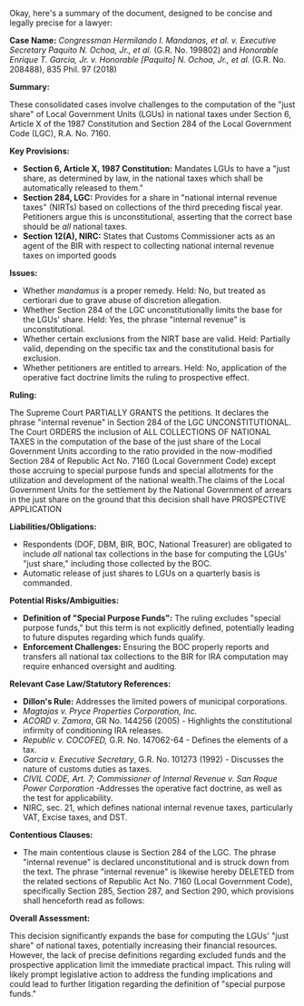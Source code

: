 Okay, here's a summary of the document, designed to be concise and legally precise for a lawyer:

**Case Name:**  *Congressman Hermilando I. Mandanas, et al. v. Executive Secretary Paquito N. Ochoa, Jr., et al.* (G.R. No. 199802) and *Honorable Enrique T. Garcia, Jr. v. Honorable [Paquito] N. Ochoa, Jr., et al.* (G.R. No. 208488), 835 Phil. 97 (2018)

**Summary:**

These consolidated cases involve challenges to the computation of the "just share" of Local Government Units (LGUs) in national taxes under Section 6, Article X of the 1987 Constitution and Section 284 of the Local Government Code (LGC), R.A. No. 7160.

**Key Provisions:**

*   **Section 6, Article X, 1987 Constitution:** Mandates LGUs to have a "just share, as determined by law, in the national taxes which shall be automatically released to them."
*   **Section 284, LGC:**  Provides for a share in "national internal revenue taxes" (NIRTs) based on collections of the third preceding fiscal year. Petitioners argue this is unconstitutional, asserting that the correct base should be *all* national taxes.
*   **Section 12(A), NIRC:** States that Customs Commissioner acts as an agent of the BIR with respect to collecting national internal revenue taxes on imported goods

**Issues:**

*   Whether *mandamus* is a proper remedy. Held: No, but treated as certiorari due to grave abuse of discretion allegation.
*   Whether Section 284 of the LGC unconstitutionally limits the base for the LGUs' share. Held: Yes, the phrase "internal revenue" is unconstitutional.
*   Whether certain exclusions from the NIRT base are valid. Held: Partially valid, depending on the specific tax and the constitutional basis for exclusion.
*   Whether petitioners are entitled to arrears. Held: No, application of the operative fact doctrine limits the ruling to prospective effect.

**Ruling:**

The Supreme Court PARTIALLY GRANTS the petitions. It declares the phrase "internal revenue" in Section 284 of the LGC UNCONSTITUTIONAL. The Court ORDERS the inclusion of ALL COLLECTIONS OF NATIONAL TAXES in the computation of the base of the just share of the Local Government Units according to the ratio provided in the now-modified Section 284 of Republic Act No. 7160 (Local Government Code) except those accruing to special purpose funds and special allotments for the utilization and development of the national wealth.The claims of the Local Government Units for the settlement by the National Government of arrears in the just share on the ground that this decision shall have PROSPECTIVE APPLICATION

**Liabilities/Obligations:**

*   Respondents (DOF, DBM, BIR, BOC, National Treasurer) are obligated to include *all* national tax collections in the base for computing the LGUs' "just share," including those collected by the BOC.
*   Automatic release of just shares to LGUs on a quarterly basis is commanded.

**Potential Risks/Ambiguities:**

*   **Definition of "Special Purpose Funds":**  The ruling excludes "special purpose funds," but this term is not explicitly defined, potentially leading to future disputes regarding which funds qualify. 
*   **Enforcement Challenges:** Ensuring the BOC properly reports and transfers all national tax collections to the BIR for IRA computation may require enhanced oversight and auditing.

**Relevant Case Law/Statutory References:**

*   **Dillon's Rule:** Addresses the limited powers of municipal corporations.
*   *Magtajas v. Pryce Properties Corporation, Inc.*
*   *ACORD v. Zamora*, GR No. 144256 (2005) - Highlights the constitutional infirmity of conditioning IRA releases.
*   *Republic v. COCOFED,* G.R. No. 147062-64 - Defines the elements of a tax.
*   *Garcia v. Executive Secretary*, G.R. No. 101273 (1992) - Discusses the nature of customs duties as taxes.
*   *CIVIL CODE, Art. 7; Commissioner of Internal Revenue v. San Roque Power Corporation* -Addresses the operative fact doctrine, as well as the test for applicability.
*   NIRC, sec. 21, which defines national internal revenue taxes, particularly VAT, Excise taxes, and DST.

**Contentious Clauses:**

*   The main contentious clause is Section 284 of the LGC. The phrase "internal revenue" is declared unconstitutional and is struck down from the text. The phrase "internal revenue" is likewise hereby DELETED from the related sections of Republic Act No. 7160 (Local Government Code), specifically Section 285, Section 287, and Section 290, which provisions shall henceforth read as follows:

**Overall Assessment:**

This decision significantly expands the base for computing the LGUs' "just share" of national taxes, potentially increasing their financial resources. However, the lack of precise definitions regarding excluded funds and the prospective application limit the immediate practical impact. This ruling will likely prompt legislative action to address the funding implications and could lead to further litigation regarding the definition of "special purpose funds."
